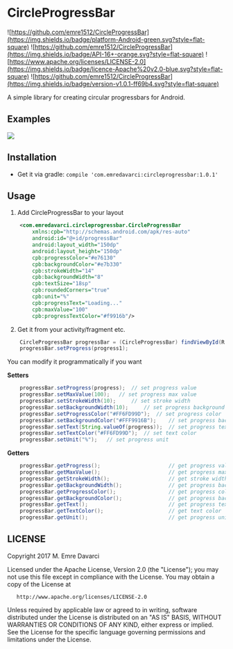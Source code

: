 # CircleProgressBar

![https://github.com/emre1512/CircleProgressBar](https://img.shields.io/badge/platform-Android-green.svg?style=flat-square)
![https://github.com/emre1512/CircleProgressBar](https://img.shields.io/badge/API-16+-orange.svg?style=flat-square)
![https://www.apache.org/licenses/LICENSE-2.0](https://img.shields.io/badge/licence-Apache%20v2.0-blue.svg?style=flat-square)
![https://github.com/emre1512/CircleProgressBar](https://img.shields.io/badge/version-v1.0.1-ff69b4.svg?style=flat-square)

A simple library for creating circular progressbars for Android.

## Examples

![](https://media.giphy.com/media/l0EoBe4BwiR8MIKXu/giphy.gif)

## Installation

- Get it via gradle: ``` compile 'com.emredavarci:circleprogressbar:1.0.1' ``` 

## Usage

1) Add CircleProgressBar to your layout

```xml
    <com.emredavarci.circleprogressbar.CircleProgressBar
    	xmlns:cpb="http://schemas.android.com/apk/res-auto"
        android:id="@+id/progressBar"
        android:layout_width="150dp"
        android:layout_height="150dp"
        cpb:progressColor="#e76130"
        cpb:backgroundColor="#e7b330"
        cpb:strokeWidth="14"
        cpb:backgroundWidth="8"
        cpb:textSize="18sp"
        cpb:roundedCorners="true"
        cpb:unit="%"
        cpb:progressText="Loading..."
        cpb:maxValue="100"
        cpb:progressTextColor="#f9916b"/>
```

2) Get it from your activity/fragment etc.

```java
	CircleProgressBar progressBar = (CircleProgressBar) findViewById(R.id.progressBar);
	progressBar.setProgress(progress1);
```

You can modify it programmatically if you want

<b>Setters</b>

```java
	progressBar.setProgress(progress); 	// set progress value
	progressBar.setMaxValue(100); 	// set progress max value
	progressBar.setStrokeWidth(10); 	// set stroke width
	progressBar.setBackgroundWidth(10); 	// set progress background width
	progressBar.setProgressColor("#FF6FD99D"); 	// set progress color
	progressBar.setBackgroundColor("#FFF9916B"); 	// set progress backgorund color
	progressBar.setText(String.valueOf(progress)); 	// set progress text
	progressBar.setTextColor("#FF6FD99D"); 	// set text color
	progressBar.setUnit("%"); 	// set progress unit
```

<b>Getters</b>

```java
	progressBar.getProgress();						// get progress value
	progressBar.getMaxValue();						// get progress max value
	progressBar.getStrokeWidth();					// get stroke width
	progressBar.getBackgroundWidth();				// get progress background width
	progressBar.getProgressColor();					// get progress color
	progressBar.getBackgroundColor();				// get progress backgorund color
	progressBar.getText();  						// get progress text
	progressBar.getTextColor();						// get text color
	progressBar.getUnit();							// get progress unit
```

## LICENSE

Copyright 2017 M. Emre Davarci

   Licensed under the Apache License, Version 2.0 (the "License");
   you may not use this file except in compliance with the License.
   You may obtain a copy of the License at

       http://www.apache.org/licenses/LICENSE-2.0

   Unless required by applicable law or agreed to in writing, software
   distributed under the License is distributed on an "AS IS" BASIS,
   WITHOUT WARRANTIES OR CONDITIONS OF ANY KIND, either express or implied.
   See the License for the specific language governing permissions and
   limitations under the License.






